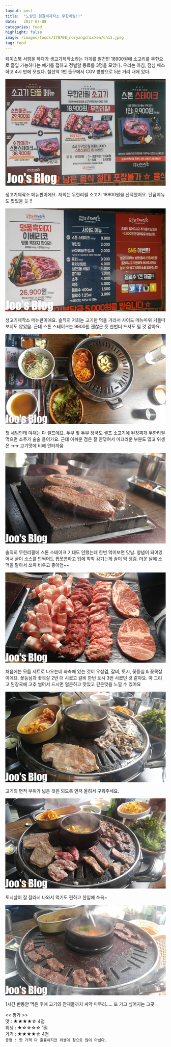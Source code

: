 ```yaml
---
layout: post
title:  "노량진 닭갈비제작소 무한리필!!"
date:   2017-07-08
categories: food
highlight: false
image: /images/foods/170708_noryangchicken/ch11.jpeg
tag: food
---
```


 페이스북 서핑을 하다가 생고기제작소라는 가게를 발견!!! 18900원에 소고리를 무한으로 흡입 가능하다는 얘기를 접하고 정벌할 동료를 3명을 모았다. 우리는 아침, 점심 패스하고 4시 반에 모였다. 철산역 1번 출구에서 CGV 방향으로 5분 거리 내에 있다.

 ![Dev Image](/images/foods/170627_cow/cow1.jpeg)

 생고기제작소 메뉴판이에요. 저희는 무한리필 소고기 18900원을 선택했어요. 단품메뉴도 맛있을 듯 !!


 ![Dev Image](/images/foods/170627_cow/cow2.jpeg)

 생고기제작소 메뉴판이에요. 솔직히 저희는 고기만 먹을 거라서 사이드 메뉴따위 거들떠 보지도 않았음. 근데 스톤 스테이크는 9900원 괜찮은 듯 한번더 드셔도 될 것 같아요.


 ![Dev Image](/images/foods/170627_cow/cow3.jpeg)

 첫 세팅인데 야채는 다 셀프에요. 두부 및 두부 장국도 셀프 소고기에 된장찌개 무한리필 먹으면 소주가 술술 들어가요. 근데 아쉬운 점은 잘 안닦여서 미끄러운 부분도 많고 위생은 ㅠㅠ 고기맛에 비해 안타까움


 ![Dev Image](/images/foods/170627_cow/cow5.jpeg)

 솔직히 무한리필에 스톤 스테이크 기대도 안했는데 한번 먹어보면 맛남. 양념이 되어있어서 굳이 소스를 안찍어도 짭쪼름하고 입에 착착 감기는게 술이 막 땡김. 더운 날에 소맥을 말아서 쓰윽 비우고 좋아염~~


 ![Dev Image](/images/foods/170627_cow/cow6.jpeg)

 처음에는 모듬 세트로 나오는데 좌측에 있는 것이 우삼겹, 갈비, 토시, 꽃등심 & 꽃목살이에요. 꽃등심과 꽃목살 2번 더 시켰고 갈비 한번 토시 3번 시켰던 것 같아요. 아 그리고 된장국에 고추 썰어서 드시면 얼큰하고 맛있고 깊은맛을 느낄 수 있어요


 ![Dev Image](/images/foods/170627_cow/cow8.jpeg)

고기의 면적 부위가 넓은 것은 되도록 먼저 올려서 구워주세요.


 ![Dev Image](/images/foods/170627_cow/cow10.jpeg)

토시살이 잘 잘라서 나와서 먹기도 편하고 한입에 쏘옥~


 ![Dev Image](/images/foods/170627_cow/cow11.jpeg)

1시간 반동안 먹은 후에 고기의 잔재들까지 싸악 마무리..... 또 가고 싶어지는 그곳

<< 평가 >><br>
 맛 : ★★★★☆ 4점<br>
위생 : ★☆☆☆☆ 1점<br>
가격 : ★★★★☆ 4점<br>
`총평 : 맛 가격 다 훌륭하지만 위생이 참으로 많이 아쉽다.`
